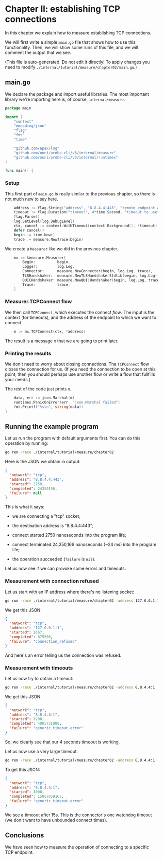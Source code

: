 
# Chapter II: establishing TCP connections

In this chapter we explain how to measure establishing TCP connections.

We will first write a simple `main.go` file that shows how to use
this functionality. Then, we will show some runs of this file, and
we will comment the output that we see.

(This file is auto-generated. Do not edit it directly! To apply
changes you need to modify `./internal/tutorial/measure/chapter02/main.go`.)

## main.go

We declare the package and import useful libraries. The most
important library we're importing here is, of course, `internal/measure`.

```Go
package main

import (
	"context"
	"encoding/json"
	"flag"
	"fmt"
	"time"

	"github.com/apex/log"
	"github.com/ooni/probe-cli/v3/internal/measure"
	"github.com/ooni/probe-cli/v3/internal/runtimex"
)

func main() {
```
### Setup

This first part of `main.go` is really similar to the previous
chapter, so there is not much new to say here.

```Go
	address := flag.String("address", "8.8.4.4:443", "remote endpoint address")
	timeout := flag.Duration("timeout", 4*time.Second, "timeout to use")
	flag.Parse()
	log.SetLevel(log.DebugLevel)
	ctx, cancel := context.WithTimeout(context.Background(), *timeout)
	defer cancel()
	begin := time.Now()
	trace := measure.NewTrace(begin)
```

We create a `Measurer` like we did in the previous chapter.

```Go
	mx := &measure.Measurer{
		Begin:          begin,
		Logger:         log.Log,
		Connector:      measure.NewConnector(begin, log.Log, trace),
		TLSHandshaker:  measure.NewTLSHandshakerStdlib(begin, log.Log),
		QUICHandshaker: measure.NewQUICHandshaker(begin, log.Log, trace),
		Trace:          trace,
	}
```

### Measurer.TCPConnect flow

We then call `TCPConnect`, which executes the connect *flow*. The
input is the context (for timeouts), and the address of the
endpoint to which we want to connect.

```Go
	m := mx.TCPConnect(ctx, *address)
```

The result is a message `m` that we are going to print later.

### Printing the results

We don't need to worry about closing connections. The `TCPConnect`
flow closes the connection for us. (If you need the connection
to be open at this point, then you should perhaps use another flow
or write a flow that fullfills your needs.)

The rest of the code just prints `m`.

```Go
	data, err := json.Marshal(m)
	runtimex.PanicOnError(err, "json.Marshal failed")
	fmt.Printf("%s\n", string(data))
}

```

## Running the example program

Let us run the program with default arguments first. You can do
this operation by running:

```bash
go run -race ./internal/tutorial/measure/chapter02
```

Here is the JSON we obtain in output:

```JSON
{
  "network": "tcp",
  "address": "8.8.4.4:443",
  "started": 2750,
  "completed": 24350166,
  "failure": null
}
```

This is what it says:

- we are connecting a "tcp" socket;

- the destination address is "8.8.4.4:443";

- connect started 2750 nanoseconds into the program life;

- connect terminated 24,350,166 nanoseconds (~24 ms)
  into the program life;

- the operation succeeded (`failure` is `nil`).

Let us now see if we can provoke some errors and timeouts.

### Measurement with connection refused

Let us start with an IP address where there's no listening socket:

```bash
go run -race ./internal/tutorial/measure/chapter02 -address 127.0.0.1:1
```

We get this JSON:

```JSON
{
  "network": "tcp",
  "address": "127.0.0.1:1",
  "started": 2667,
  "completed": 675500,
  "failure": "connection_refused"
}
```

And here's an error telling us the connection was refused.

### Measurement with timeouts

Let us now try to obtain a timeout:

```bash
go run -race ./internal/tutorial/measure/chapter02 -address 8.8.4.4:1
```

We get this JSON:

```JSON
{
  "network": "tcp",
  "address": "8.8.4.4:1",
  "started": 3208,
  "completed": 4005731000,
  "failure": "generic_timeout_error"
}
```

So, we clearly see that our 4 seconds timeout is working.

Let us now use a very large timeout:

```bash
go run -race ./internal/tutorial/measure/chapter02 -address 8.8.4.4:1 -timeout 1h
```

To get this JSON:

```JSON
{
  "network": "tcp",
  "address": "8.8.4.4:1",
  "started": 3000,
  "completed": 15007059167,
  "failure": "generic_timeout_error"
}
```

We see a timeout after 15s. This is the connector's one watchdog
timeout (we don't want to have unbounded connect times).

## Conclusions

We have seen how to measure the operation of connecting
to a specific TCP endpoint.

